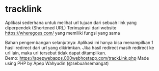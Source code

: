 # tracklink
Aplikasi sederhana untuk melihat url tujuan dari sebuah link yang diperpendek (Shortened URL)
Terinspirasi dari website https://wheregoes.com/ yang memiliki fungsi yang sama

Bahan pengembangan selanjutnya:
Aplikasi ini hanya bisa menampilkan 1 hasil redirect dari url yang dikirimkan. Jika hasil redirect masih redirect ke url lain, maka url tersebut tidak dapat ditampilkan.
<br>
Demo: https://apepwebapps.000webhostapp.com/trackLink.php
Made using PHP
by Apep Wahyudin (@sebuahsemangat)
